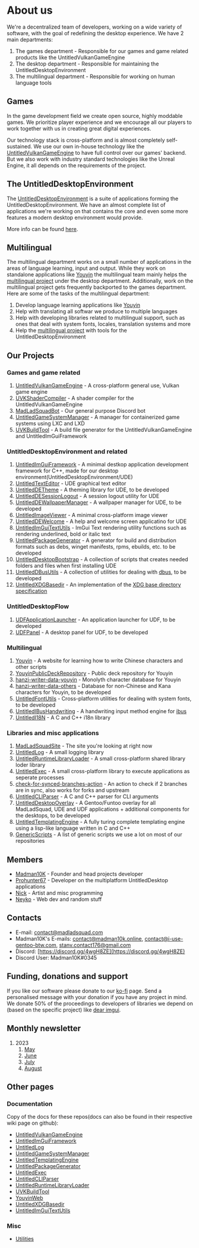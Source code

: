 # About us
We're a decentralized team of developers, working on a wide variety of software, with the goal of redefining the desktop 
experience. We have 2 main departments:

1. The games department - Responsible for our games and game related products like the UntitledVulkanGameEngine
1. The desktop department - Responsible for maintaining the UntitledDesktopEnvironment
1. The multilingual department - Responsible for working on human language tools

## Games
In the game development field we create open source, highly moddable games. We prioritize player experience and we encourage all 
our players to work together with us in creating great digital experiences.

Our technology stack is cross-platform and is almost completely self-sustained. We use our own in-house technology like the 
[UntitledVulkanGameEngine](https://github.com/MadLadSquad/UntitledVulkanGameEngine) to
have full control over our games' backend. But we also work with industry standard technologies like the Unreal Engine, it all 
depends on the requirements of the project.

## The UntitledDesktopEnvironment
The [UntitledDesktopEnvironment](https://madladsquad.com/desktop) is a suite of applications forming the 
UntitledDesktopEnvironment. We have an almost complete list of applications we're working on that contains the core and even some 
more features a modern desktop environment would provide.

More info can be found [here](https://madladsquad.com/desktop).

## Multilingual
The multilingual department works on a small number of applications in the areas of language learning, input and output. 
While they work on standalone applications like [Youyin](https://youyin.madladsquad.com/) the multilingual team mainly 
helps the [multilingual project](https://madladsquad.com/untitled-desktop/subprojects/i18n) under the desktop department.
Additionally, work on the multilingual project gets frequently backported to the games department. Here are some of the tasks of 
the multilingual department:

1. Develop language learning applications like [Youyin](https://youyin.madladsquad.com/)
1. Help with translating all softwar we produce to multiple languages
1. Help with developing libraries related to multilingual support, such as ones that deal with system fonts, locales, translation systems and more
1. Help the [multilingual project](https://madladsquad.com/untitled-desktop/subprojects/i18n) with tools for the UntitledDesktopEnvironment

## Our Projects
### Games and game related
1. [UntitledVulkanGameEngine](https://github.com/MadLadSquad/UntitledVulkanGameEngine) - A cross-platform general use, Vulkan game engine
1. [UVKShaderCompiler](https://github.com/MadLadSquad/UVKShaderCompiler) - A shader compiler for the UntitledVulkanGameEngine
1. [MadLadSquadBot](https://github.com/MadLadSquad/MadLadSquadBot) - Our general purpose Discord bot
1. [UntitledGameSystemManager](https://github.com/MadLadSquad/UntitledGameSystemManager) - A manager for containerized game systems using LXC and LXD
1. [UVKBuildTool](https://github.com/MadLadSquad/UVKBuildTool) - A build file generator for the UntitledVulkanGameEngine and UntitledImGuiFramework

### UntitledDesktopEnvironment and related
1. [UntitledImGuiFramework](https://github.com/MadLadSquad/UntitledImGuiFramework) - A minimal destkop application development framework for C++, 
made for our desktop environment(UntitledDesktopEnvironment/UDE)
1. [UntitledTextEditor](https://github.com/MadLadSquad/UntitledTextEditor) - UDE graphical text editor
1. [UntitledDETheme](https://github.com/MadLadSquad/UntitledDETheme) - A theming library for UDE, to be developed
1. [UntitledDESessionLogout](https://github.com/MadLadSquad/UntitledDESessionLogout) - A session logout utility for UDE
1. [UntitledDEWallpaperManager](https://github.com/MadLadSquad/UntitledDEWallpaperManager) - A wallpaper manager for UDE, to be developed
1. [UntitledImageViewer](https://github.com/MadLadSquad/UntitledImageViewer) - A minimal cross-platform image viewer
1. [UntitledDEWelcome](https://github.com/MadLadSquad/UntitledDEWelcome) - A help and welcome screen applicatino for UDE
1. [UntitledImGuiTextUtils](https://github.com/MadLadSquad/UntitledImGuiTextUtils) - ImGui Text rendering utility functions such as rendering underlined, bold or italic text
1. [UntitledPackageGenerator](https://github.com/MadLadSquad/UntitledPackageGenerator) - A generator for build and distribution formats such as debs, winget manifests, rpms, ebuilds, etc. to be developed
1. [UntitledDesktopBootstrap](https://github.com/MadLadSquad/UntitledDesktopBootstrap) - A collection of scripts that creates needed folders and files when first installing UDE
1. [UntitledDBusUtils](https://github.com/MadLadSquad/UntitledDBusUtils) - A collection of utilities for dealing with [dbus](https://en.wikipedia.org/wiki/D-Bus), to be developed
1. [UntitledXDGBasedir](https://github.com/MadLadSquad/UntitledXDGBasedir) - An implementation of the [XDG base directory specification](https://specifications.freedesktop.org/basedir-spec/basedir-spec-latest.html)

### UntitledDesktopFlow
1. [UDFApplicationLauncher](https://github.com/MadLadSquad/UDFApplicationLauncher) - An application launcher for UDF, to be developed
1. [UDFPanel](https://github.com/MadLadSquad/UDFPanel) - A desktop panel for UDF, to be developed

### Multilingual
1. [Youyin](https://github.com/MadLadSquad/YouyinWeb) - A website for learning how to write Chinese characters and other scripts
1. [YouyinPublicDeckRepository](https://github.com/MadLadSquad/YouyinPublicDeckRepository) - Public deck repository for Youyin
1. [hanzi-writer-data-youyin](https://github.com/MadLadSquad/hanzi-writer-data-youyin) - Monolyth character database for Youyin
1. [hanzi-writer-data-others](https://github.com/MadLadSquad/hanzi-writer-data-others) - Database for non-Chinese and Kana characters for Youyin, to be developed
1. [UntitledFontUtils](https://github.com/MadLadSquad/UntitledFontUtils) - Cross-platform utilities for dealing with system fonts, to be developed
1. [UntitledIBusHandwriting](https://github.com/MadLadSquad/UntitledIBusHandwriting) - A handwriting input method engine for [ibus](https://en.wikipedia.org/wiki/Intelligent_Input_Bus)
1. [UntitledI18N](https://github.com/MadLadSquad/UntitledI18N) - A C and C++ i18n library

### Libraries and misc applications
1. [MadLadSquadSite](https://github.com/MadLadSquad/MadLadSquadSite) - The site you're looking at right now
1. [UntitledLog](https://github.com/MadLadSquad/UntitledLog) - A small logging library
1. [UntitledRuntimeLibraryLoader](https://github.com/MadLadSquad/UntitledRuntimeLibraryLoader) - A small cross-platform shared library loder library
1. [UntitledExec](https://github.com/MadLadSquad/UntitledExec) - A small cross-platform library to execute applications as seperate processes
1. [check-for-synced-branches-action](https://github.com/MadLadSquad/check-for-synced-branches-action) - An action to check if 2
branches are in sync, also works for forks and upstream
1. [UntitledCLIParser](https://github.com/MadLadSquad/UntitledCLIParser) - A C and C++ parser for CLI arguments
1. [UntitledDesktopOverlay](https://github.com/MadLadSquad/UntitledDesktopOverlay) - A Gentoo/Funtoo overlay for all MadLadSquad, UDE and UDF applications + additional components for the desktops, to be developed
1. [UntitledTemplatingEngine](https://github.com/MadLadSquad/UntitledTemplatingEngine) - A fully turing complete templating engine using a lisp-like language written in C and C++
1. [GenericScripts](https://github.com/MadLadSquad/GenericScripts) - A list of generic scripts we use a lot on most of our repositories

## Members
- [Madman10K](https://github.com/Madman10K) - Founder and head projects developer
- [Prohunter67](https://github.com/ProHunter67BG) - Developer on the multiplatform UntitledDesktop applications
- [Nick](https://github.com/nick-1666) - Artist and misc programming
- [Neyko](https://github.com/Neyko641) - Web dev and random stuff

## Contacts
- E-mail: contact@madladsquad.com
- Madman10K's E-mails: contact@madman10k.online, contact@i-use-gentoo-btw.com, stanv.contact176@gmail.com
- Discord: [https://discord.gg/4wgH8ZE](https://discord.gg/4wgH8ZE)
- Discord User: Madman10K#0345

## Funding, donations and support
If you like our software please donate to our [ko-fi](https://ko-fi.com/madladsquad) page. Send a personalised message with 
your donation if you have any project in mind. We donate 50% of the proceedings to developers of libraries we depend on
(based on the specific project) like [dear imgui](https://github.com/ocornut/imgui).

## Monthly newsletter
1. 2023
    1. [May](https://madladsquad.com/monthly-newsletter/2023/May)
    1. [June](https://madladsquad.com/monthly-newsletter/2023/June)
    1. [July](https://madladsquad.com/monthly-newsletter/2023/July)
    1. [August](https://madladsquad.com/monthly-newsletter/2023/August)

## Other pages
### Documentation
Copy of the docs for these repos(docs can also be found in their respective wiki page on github):

- [UntitledVulkanGameEngine](https://madladsquad.com/docs/UntitledVulkanGameEngine/Home)
- [UntitledImGuiFramework](https://madladsquad.com/docs/UntitledImGuiFramework/Home)
- [UntitledLog](https://madladsquad.com/docs/UntitledLog/Home)
- [UntitledGameSystemManager](https://madladsquad.com/docs/UntitledGameSystemManager/Home)
- [UntitledTemplatingEngine](https://madladsquad.com/docs/UntitledTemplatingEngine/Home)
- [UntitledPackageGenerator](https://madladsquad.com/docs/UntitledPackageGenerator/Home)
- [UntitledExec](https://madladsquad.com/docs/UntitledExec/Home)
- [UntitledCLIParser](https://madladsquad.com/docs/UntitledCLIParser/Home)
- [UntitledRuntimeLibraryLoader](https://madladsquad.com/docs/UntitledRuntimeLibraryLoader/Home)
- [UVKBuildTool](https://madladsquad.com/docs/UVKBuildTool/Home)
- [YouyinWeb](https://madladsquad.com/docs/YouyinWeb/Home)
- [UntitledXDGBasedir](https://madladsquad.com/docs/UntitledXDGBasedir/Home)
- [UntitledImGuiTextUtils](https://madladsquad.com/docs/UntitledImGuiTextUtils/Home)

### Misc
- [Utilities](https://madladsquad.com/utilities)

